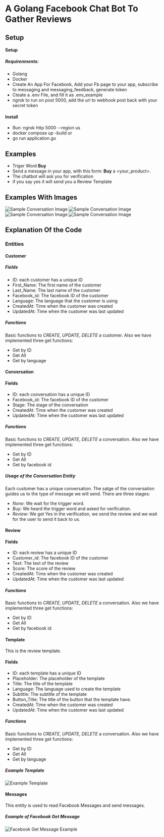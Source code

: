 # A Golang Facebook Chat Bot To Gather Reviews

## Setup

#### Setup

##### Requirenments:
- Golang
- Docker
- Create An App For Facebook, Add your Fb page to your app, subscribe to messaging and messaging_feedback, generate token
- Cteate a .env File, and fill it as .env_example
- ngrok to run on post 5000, add the url to webhook post back with your secret token

#### Install

- Run: ngrok http 5000 --region us
- docker compose up -build or
- go run application.go

## Examples

- Triger Word **Buy**
- Send a message in your app, with this form:  **Buy** a <your_product>.
- The chatbot will ask you for verification
- if you say yes it will send you a Review Template

## Examples With Images

![Sample Conversation Image](https://i.ibb.co/B3vvmk8/Screenshot.png)
![Sample Conversation Image](https://i.ibb.co/kQ7S7rc/Screenshot-1.png)
![Sample Conversation Image](https://i.ibb.co/Rzhhnss/Screenshot-2.png)
![Sample Conversation Image](https://i.ibb.co/pwGGgJt/Screenshot-3.png)

## Explanation Of the Code

### Entities

#### Customer

##### Fields

- ID: each customer has a unique ID
- First_Name: The first name of the customer
- Last_Name: The last name of the customer
- Facebook_id: The facebook ID of the customer
- Language: The language that the customer is using
- CreatedAt: Time when the customer was created
- UpdatedAt: Time when the customer was last updated

##### Functions

Basic functions to *CREATE*, *UPDATE*, *DELETE* a customer. Also we have implemented three get functions:
- Get by ID
- Get All
- Get by language

#### Conversation

#### Fields

- ID: each conversation has a unique ID
- Facebook_id: The facebook ID of the customer
- Stage: The stage of the conversation
- CreatedAt: Time when the customer was created
- UpdatedAt: Time when the customer was last updated

##### Functions

Basic functions to *CREATE*, *UPDATE*, *DELETE* a conversation. Also we have implemented three get functions:
- Get by ID
- Get All
- Get by facebook id

##### Usage of the Conversation Entity

Each customer has a unique conversation. The satge of the conversation guides us to the type of message we will send. There are three  stages:

- *None*: We wait for the trigger word.
- *Buy*: We heard the trigger word and asked for verification.
- *Review*: We get Yes in the verification, we send the review and we wait for the user to send it back to us.

#### Review

#### Fields

- ID: each review has a unique ID
- Customer_id: The facebook ID of the customer
- Text: The text of the review
- Score: The score of the review
- CreatedAt: Time when the customer was created
- UpdatedAt: Time when the customer was last updated

##### Functions

Basic functions to *CREATE*, *UPDATE*, *DELETE* a conversation. Also we have implemented three get functions:
- Get by ID
- Get All
- Get by facebook id

#### Template

This is the review template.

#### Fields

- ID: each template has a unique ID
- Placeholder: The placeholder of the template
- Title: The title of the template
- Language: The language used to create the template
- Subtitle: The subtitle of the template
- Button_Title: The title of the button that the template have.
- CreatedAt: Time when the customer was created
- UpdatedAt: Time when the customer was last updated

##### Functions

Basic functions to *CREATE*, *UPDATE*, *DELETE* a conversation. Also we have implemented three get functions:
- Get by ID
- Get All
- Get by language

##### Example Template

![Example Template](https://i.ibb.co/ysQM8hR/Screenshot-4.png)

#### Messages

This entity is used to read Facebook Messages and send messages.

##### Example of Facebook Get Message

![Facebook Get Message Example](https://i.ibb.co/jgyRjF8/Screenshot-7.png)

